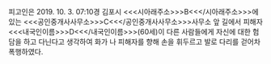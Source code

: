 피고인은 2019. 10. 3. 07:10경 김포시 <<<시아래주소>>>B<<</시아래주소>>>에 있는 <<<공인중개사사무소>>>C<<</공인중개사사무소>>>사무소 앞 길에서 피해자 <<<내국인이름>>>D<<</내국인이름>>>(60세)이 다른 사람들에게 자신에 대한 험담을 하고 다닌다고 생각하여 화가 나 피해자를 향해 손을 휘두르고 발로 다리를 걷어차 폭행하였다.